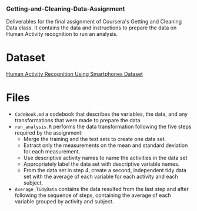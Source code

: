### Getting-and-Cleaning-Data-Assignment
Deliverables for the final assignment of Coursera's Getting and Cleaning Data class. It contains the data and instructions to prepare the data on Human Activity recognition to run an analysis.
# Dataset
[Human Activity Recognition Using Smartphones Dataset](https://d396qusza40orc.cloudfront.net/getdata%2Fprojectfiles%2FUCI%20HAR%20Dataset.zip)
# Files
* ```CodeBook.md``` a codebook that describes the variables, the data, and any transformations that were made to prepare the data
* ```run_analysis.R``` performs the data transformation following the five steps required by the assignment:
  *  Merge the training and the test sets to create one data set.
  *  Extract only the measurements on the mean and standard deviation for each measurement. 
  *  Use descriptive activity names to name the activities in the data set
  *  Appropriately label the data set with descriptive variable names. 
  *  From the data set in step 4, create a second, independent tidy data set with the average of each variable for each activity and each subject.
* ```Average_TidyData``` contains the data resulted from the last step and after following the sequence of steps, containing the average of each variable grouped by activity and subject.  
